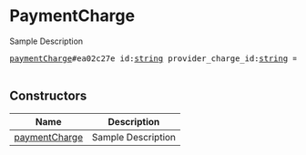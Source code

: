 # PaymentCharge

Sample Description

<pre>
<a href="../constructor/paymentCharge">paymentCharge</a>#ea02c27e id:<a href="../type/string.md">string</a> provider_charge_id:<a href="../type/string.md">string</a> = <a href="../type/PaymentCharge.md">PaymentCharge</a>;

</pre>

## Constructors

| Name | Description |
|------|-------------|
| [paymentCharge](../constructor/paymentCharge.md) | Sample Description |

